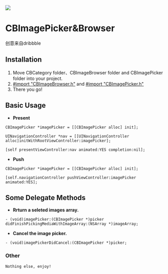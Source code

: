 ![](https://d13yacurqjgara.cloudfront.net/users/173861/screenshots/2362476/selectphotos.gif)

# CBImagePicker&Browser

创意来自dribbble

## Installation

1. Move CBCategory folder、CBImageBrowser folder and CBImagePicker folder into your project.
2. <u>#import "CBImageBrowser.h"</u> and <u>#import "CBImagePicker.h"</u> 
3. There you go!

## Basic Usage

- **Present**

```
CBImagePicker *imagePicker = [[CBImagePicker alloc] init];

UINavigationController *nav = [[UINavigationController alloc]initWithRootViewController:imagePicker];

[self presentViewController:nav animated:YES completion:nil];
```

- **Push**

```
CBImagePicker *imagePicker = [[CBImagePicker alloc] init];

[self.navigationController pushViewController:imagePicker animated:YES];
```

## Some Delegate Methods

- **Rrturn a seleted images array.**

```
- (void)imagePicker:(CBImagePicker *)picker didFinishPickingMediaWithImageArray:(NSArray *)imageArray;
```

- **Cancel the image picker.**

```
- (void)imagePickerDidCancel:(CBImagePicker *)picker;
```

### Other

```
Nothing else, enjoy!
```
